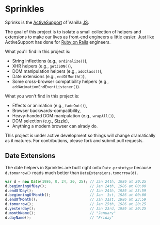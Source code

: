 Sprinkles
=========

Sprinks is the [ActiveSupport][as] of Vanilla [JS][vjs].

The goal of this project is to isolate a small collection of helpers and extensions to make our lives as front-end engineers a little easier. Just like ActiveSupport has done for [Ruby on Rails][ror] engineers.

What you'll find in this project is:

* String inflections (e.g., `ordinalize()`),
* XHR helpers (e.g., `getJSON()`),
* DOM manipulation helpers (e.g., `addClass()`),
* Date extensions (e.g., `endOfMonth()`),
* Some cross-browser compatibility helpers (e.g., `addAnimationEndEventListener()`).

What you won't find in this project is:

* Effects or animation (e.g., `fadeOut()`),
* Browser backwards-compatibility,
* Heavy-handed DOM manipulation (e.g., `wrapAll()`),
* DOM selection (e.g., [Sizzle][siz]),
* Anything a modern browser can alrady do.

This project is under active development so things will change dramatically as it matures. For contributions, please fork and submit pull requests.

[as]:  https://github.com/rails/rails/tree/master/activesupport
[vjs]: http://vanilla-js.com
[ror]: http://rubyonrails.org
[siz]: http://sizzlejs.com

## Date Extensions

The date helpers in Sprinkles are built right onto `Date.prototype` because `d.tomorrow()` reads much better than `DateExtensions.tomorrow(d)`.

``` js
var d = new Date(1986, 0, 24, 20, 25); // Jan 24th, 1986 at 20:25
d.beginningOfDay();                    // Jan 24th, 1986 at 00:00
d.endOfDay();                          // Jan 24th, 1986 at 23:59
d.beginningOfMonth();                  // Jan  1st, 1986 at 00:00
d.endOfMonth();                        // Jan 31st, 1986 at 23:59
d.tomorrow();                          // Jan 25th, 1986 at 20:25
d.yesterday();                         // Jan 23rd, 1986 at 20:25
d.monthName();                         // "January"
d.dayName();                           // "Friday"
```
